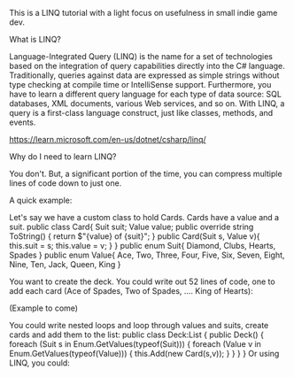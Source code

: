 This is a LINQ tutorial with a light focus on usefulness in small indie game dev.


What is LINQ?

Language-Integrated Query (LINQ) is the name for a set of technologies based on the integration of query capabilities directly into the C# language. Traditionally, queries against data are expressed as simple strings without type checking at compile time or IntelliSense support. Furthermore, you have to learn a different query language for each type of data source: SQL databases, XML documents, various Web services, and so on. With LINQ, a query is a first-class language construct, just like classes, methods, and events.

https://learn.microsoft.com/en-us/dotnet/csharp/linq/

Why do I need to learn LINQ?

You don't. But, a significant portion of the time, you can compress multiple lines of code down to just one.

A quick example:

Let's say we have a custom class to hold Cards. Cards have a value and a suit. 
public class Card{
	Suit suit;
	Value value;
	public override string ToString()
	{
		return $"{value} of {suit}";
	}
	public Card(Suit s, Value v){
		this.suit = s;
		this.value = v;
	}
}
public enum Suit{
	Diamond,
	Clubs,
	Hearts,
	Spades
}
public enum Value{
	Ace,
	Two,
	Three,
	Four,
	Five,
	Six,
	Seven,
	Eight,
	Nine,
	Ten,
	Jack,
	Queen,
	King
}



You want to create the deck. You could write out 52 lines of code, one to add each card (Ace of Spades, Two of Spades, .... King of Hearts):


(Example to come)

You could write nested loops and loop through values and suits, create cards and add them to the list:
public class Deck:List<Card>
{
	public Deck()
	{
    foreach (Suit s in Enum.GetValues(typeof(Suit)))
		{
			foreach (Value v in Enum.GetValues(typeof(Value)))
			{
				this.Add(new Card(s,v));
			}
		}
  }
}
Or using LINQ, you could:


